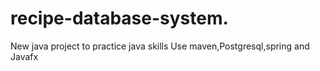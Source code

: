 # recipe-database-system.
 New java project to practice java skills
 Use maven,Postgresql,spring and Javafx
